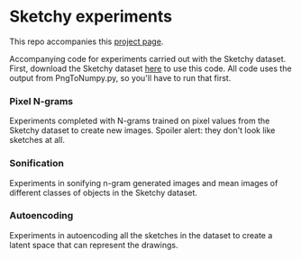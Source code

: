 # Sketchy experiments
This repo accompanies this [project page](https://sites.google.com/view/sketchy-experiments/home).

Accompanying code for experiments carried out with the Sketchy dataset. First, download the Sketchy dataset [here](http://sketchy.eye.gatech.edu/) to use this code. All code uses the output from PngToNumpy.py, so you'll have to run that first. 

### Pixel N-grams
Experiments completed with N-grams trained on pixel values from the Sketchy dataset to create new images. Spoiler alert: they don't look like sketches at all. 

### Sonification
Experiments in sonifying n-gram generated images and mean images of different classes of objects in the Sketchy dataset.

### Autoencoding
Experiments in autoencoding all the sketches in the dataset to create a latent space that can represent the drawings.
